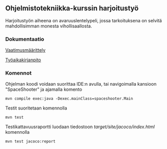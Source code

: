## Ohjelmistotekniikka-kurssin harjoitustyö

Harjoitustyön aiheena on avaruuslentelypeli, jossa tarkoituksena on selvitä mahdollisimman monesta vihollisaallosta.

### Dokumentaatio

[Vaatimusmäärittely](dokumentaatio/vaatimusmaarittely.md)

[Työaikakirjanpito](dokumentaatio/tyoaikakirjanpito.md)

### Komennot

Ohjelman koodi voidaan suorittaa IDE:n avulla, tai navigoimalla kansioon "SpaceShooter" ja ajamalla komento

`mvn compile exec:java -Dexec.mainClass=spaceshooter.Main`

Testit suoritetaan komennolla

`mvn test`

Testikattavuusraportti luodaan tiedostoon _target/site/jacoco/index.html_ komennolla

`mvn test jacoco:report`
